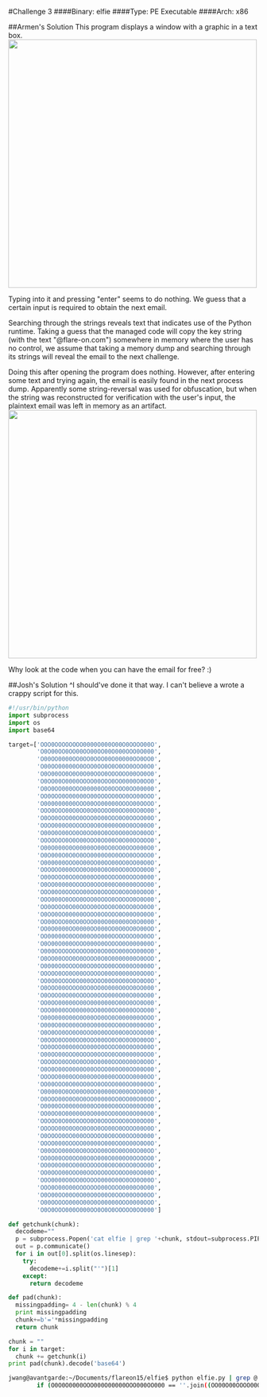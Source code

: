 #Challenge 3
####Binary: elfie
####Type: PE Executable
####Arch: x86

##Armen's Solution
This program displays a window with a graphic in a text box.
<br><img src="imgs/chal3-Elfie.jpg" width="500"></br>

Typing into it and pressing "enter" seems to do nothing.  We guess that a certain input is required to obtain the next email.

Searching through the strings reveals text that indicates use of the Python runtime.  Taking a guess that the managed code will copy the key string (with the text "@flare-on.com") somewhere in memory where the user has no control, we assume that taking a memory dump and searching through its strings will reveal the email to the next challenge.

Doing this after opening the program does nothing.  However, after entering some text and trying again, the email is easily found in the next process dump.  Apparently some string-reversal was used for obfuscation, but when the string was reconstructed for verification with the user's input, the plaintext email was left in memory as an artifact.
<br><img src="imgs/chal3-Solved.jpg" width="500"></br>

Why look at the code when you can have the email for free? :)

##Josh's Solution
^I should've done it that way. I can't believe a wrote a crappy script for this.
```python
#!/usr/bin/python
import subprocess
import os
import base64

target=['OOO0OOOOOOOO0000O000O00O0OOOO00O',
        'O0O00OO0OO00OO00OO00O000OOO0O000',
        'O00OO0000OO0OO0OOO00O00000OO0OO0',
        'O00OO00000O0OOO0OO0O0O0OO0OOO0O0',
        'O0O00OO0O0O0O00OOO0OOOOOO00OO0O0',
        'O0OO00O0000OOOO00OOO0OO0000O0OO0',
        'O0O0OO000OOO00000OO0OOOO0OO00000',
        'OO0OOO0O00000O00OOOOO0OO0OO00OOO',
        'O000000000OOO00OO00000OOOO00OOOO',
        'OOO0OOO00O0OO0O0OOOO00OO00OO0O00',
        'O0OO0OOO00O0OOO0O00OOO0O0OOOO00O',
        'OOOO000O0OOOOO0O0O0000O0O0OO00O0',
        'O00O0O00OO0O0OO00O0OO0O00O0O00OO',
        'OOOOOOO0O0O00OOO0OO00O0O00OOOOO0',
        'O00O000O0O00000O00OO0OO0OOO000O0',
        'O0O000O0O0O0OO0000O0O0OOO0OOOOO0',
        'O000000OOO0O00OO00OO00OO0OO00O0O',
        'OOOOOO000OOO0O000O0O00OO0OOOO0O0',
        'O00OOOO0OO0O000OO0OOOOO0OOOO0000',
        'O0OO00000OOOOO0OOO000O00000OOO00',
        'OOO00O0OOOOO00OO0OOOOO0O0O00O0O0',
        'OOO000O0OOO0OOO0OOOO0OOOOO0O0O00',
        'OO0OOOO0O00OOOO0OOOO0O0OOO0OO0O0',
        'O0OO0OO00000OOOO0OOOOO0O00O0O0O0',
        'OO00OOO00OO0OOO000O000000O0O0000',
        'OO0O0000OO0000OO000OO0O0OO0O00OO',
        'OO00000O0OO000O0O000OOOOOOO0O0OO',
        'O0O00O000OOOO000O0OOOOO0O000000O',
        'O000OOOOOOOOOO0O0OO0OO000OO000O0',
        'O0OO00OOO0O0OOOO0O0O0000000O0OOO',
        'O0000O0OOOO00OO0OOO00OO000O0000O',
        'OOOOO0OO0O00OOOOOO00O00000O0OO0O',
        'OO0O0OOOO0O000OOOO00O0O00O0O0O0O',
        'O0OOO00OOOO0OO0OO0O000O0OO0OO000',
        'O0OOOO0O00OOOOO0OOO000O00O00OO00',
        'OO0OO00000O00O0000000O00O0OO0O00',
        'OOO0000OO00000OO00O0OO0000OOOO00',
        'O00O000O00O0O00OO0OO0O000000OOOO',
        'O000O00O000O00O000O0OO00O0000O0O',
        'O0O0OO0OO0O0OOO0O0OOO00O0OOOOO00',
        'O0OOO0OO00OO0OOO00OO0O0O0O0O00OO',
        'OO0OOO00000OO000O0OOOO00O0O0O00O',
        'O00OO00OOO0OOOO0OOOO0OO00000OOO0',
        'OOOOOO0OO0O0OO0O0000OOO0O00O0O0O',
        'O0O0O00O0000O00OOOO000O00OO00O00',
        'OOOOO0000OO000O0O0000OOOOO0000OO',
        'OO00OOO0O00OO0OO0OOOO000OO0000OO',
        'O00000O0OO00O0OO00000O000OOO00O0',
        'O0OOO00O0O0O0OO00000OO0OO00O00OO',
        'O0000OO00000000OO000O0OOO000OO00',
        'OO0OO0O00000O0O000OOO0O0O0O000O0',
        'OOOOO0O00OOOOO0O0OOOOOOO0OO0OO00',
        'OOOOO00O0O0O0O0O0OO00O0OOOO00O0O',
        'O0OOOO0OO000OOOOOO0O0OO0OOO0O000',
        'OOOO000OOOOO00000O000OO0O00O0O0O',
        'O00OOO000O0O0OOOO00O0O00O0OO00OO',
        'OO0O00OO0OO00O0O000O0000O0OOOOO0',
        'OO0O0O00OO00OOOOOO0O0O0OOO0OOO0O',
        'OO0OOO00OOO00OOOOOOOOOOOO00OO00O',
        'OOO0000O0OO0OOOOO000O00O0OO0O00O',
        'OOO0O00O00OOOOOOO00OOOO0000O0O00',
        'O0O00OO00O0O00O0O00O0OOO00O0O0OO',
        'O00OOOOO000O00O0O00000OOO0000OOO',
        'O0O0OOO000O000OO0O0O0OOOOO0OO000']

def getchunk(chunk):
  decodeme=""
  p = subprocess.Popen('cat elfie | grep '+chunk, stdout=subprocess.PIPE,shell=True)
  out = p.communicate()
  for i in out[0].split(os.linesep):
    try:
      decodeme+=i.split("'")[1]
    except:
      return decodeme

def pad(chunk):
  missingpadding= 4 - len(chunk) % 4
  print missingpadding
  chunk+=b'='*missingpadding
  return chunk

chunk = ""
for i in target:
  chunk += getchunk(i)
print pad(chunk).decode('base64')
```

```bash
jwang@avantgarde:~/Documents/flareon15/elfie$ python elfie.py | grep @
        if (O0O0O0000OOO000O00000OOO000OO000 == ''.join((OO00O00OOOO00OO000O00OO0OOOO0000 for OO00O00OOOO00OO000O00OO0OOOO0000 in reversed('moc.no-eralf@OOOOY.sev0000L.eiflE')))):
```
